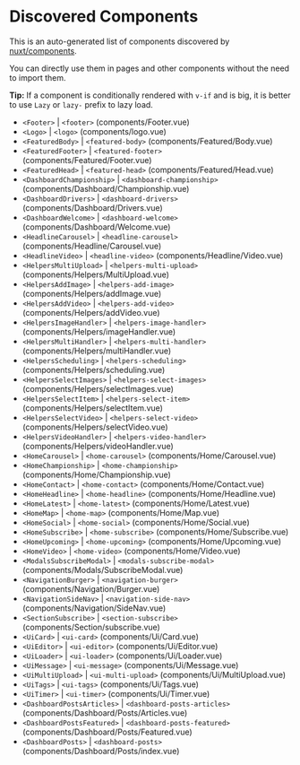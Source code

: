 # Discovered Components

This is an auto-generated list of components discovered by [nuxt/components](https://github.com/nuxt/components).

You can directly use them in pages and other components without the need to import them.

**Tip:** If a component is conditionally rendered with `v-if` and is big, it is better to use `Lazy` or `lazy-` prefix to lazy load.

- `<Footer>` | `<footer>` (components/Footer.vue)
- `<Logo>` | `<logo>` (components/logo.vue)
- `<FeaturedBody>` | `<featured-body>` (components/Featured/Body.vue)
- `<FeaturedFooter>` | `<featured-footer>` (components/Featured/Footer.vue)
- `<FeaturedHead>` | `<featured-head>` (components/Featured/Head.vue)
- `<DashboardChampionship>` | `<dashboard-championship>` (components/Dashboard/Championship.vue)
- `<DashboardDrivers>` | `<dashboard-drivers>` (components/Dashboard/Drivers.vue)
- `<DashboardWelcome>` | `<dashboard-welcome>` (components/Dashboard/Welcome.vue)
- `<HeadlineCarousel>` | `<headline-carousel>` (components/Headline/Carousel.vue)
- `<HeadlineVideo>` | `<headline-video>` (components/Headline/Video.vue)
- `<HelpersMultiUpload>` | `<helpers-multi-upload>` (components/Helpers/MultiUpload.vue)
- `<HelpersAddImage>` | `<helpers-add-image>` (components/Helpers/addImage.vue)
- `<HelpersAddVideo>` | `<helpers-add-video>` (components/Helpers/addVideo.vue)
- `<HelpersImageHandler>` | `<helpers-image-handler>` (components/Helpers/imageHandler.vue)
- `<HelpersMultiHandler>` | `<helpers-multi-handler>` (components/Helpers/multiHandler.vue)
- `<HelpersScheduling>` | `<helpers-scheduling>` (components/Helpers/scheduling.vue)
- `<HelpersSelectImages>` | `<helpers-select-images>` (components/Helpers/selectImages.vue)
- `<HelpersSelectItem>` | `<helpers-select-item>` (components/Helpers/selectItem.vue)
- `<HelpersSelectVideo>` | `<helpers-select-video>` (components/Helpers/selectVideo.vue)
- `<HelpersVideoHandler>` | `<helpers-video-handler>` (components/Helpers/videoHandler.vue)
- `<HomeCarousel>` | `<home-carousel>` (components/Home/Carousel.vue)
- `<HomeChampionship>` | `<home-championship>` (components/Home/Championship.vue)
- `<HomeContact>` | `<home-contact>` (components/Home/Contact.vue)
- `<HomeHeadline>` | `<home-headline>` (components/Home/Headline.vue)
- `<HomeLatest>` | `<home-latest>` (components/Home/Latest.vue)
- `<HomeMap>` | `<home-map>` (components/Home/Map.vue)
- `<HomeSocial>` | `<home-social>` (components/Home/Social.vue)
- `<HomeSubscribe>` | `<home-subscribe>` (components/Home/Subscribe.vue)
- `<HomeUpcoming>` | `<home-upcoming>` (components/Home/Upcoming.vue)
- `<HomeVideo>` | `<home-video>` (components/Home/Video.vue)
- `<ModalsSubscribeModal>` | `<modals-subscribe-modal>` (components/Modals/SubscribeModal.vue)
- `<NavigationBurger>` | `<navigation-burger>` (components/Navigation/Burger.vue)
- `<NavigationSideNav>` | `<navigation-side-nav>` (components/Navigation/SideNav.vue)
- `<SectionSubscribe>` | `<section-subscribe>` (components/Section/subscribe.vue)
- `<UiCard>` | `<ui-card>` (components/Ui/Card.vue)
- `<UiEditor>` | `<ui-editor>` (components/Ui/Editor.vue)
- `<UiLoader>` | `<ui-loader>` (components/Ui/Loader.vue)
- `<UiMessage>` | `<ui-message>` (components/Ui/Message.vue)
- `<UiMultiUpload>` | `<ui-multi-upload>` (components/Ui/MultiUpload.vue)
- `<UiTags>` | `<ui-tags>` (components/Ui/Tags.vue)
- `<UiTimer>` | `<ui-timer>` (components/Ui/Timer.vue)
- `<DashboardPostsArticles>` | `<dashboard-posts-articles>` (components/Dashboard/Posts/Articles.vue)
- `<DashboardPostsFeatured>` | `<dashboard-posts-featured>` (components/Dashboard/Posts/Featured.vue)
- `<DashboardPosts>` | `<dashboard-posts>` (components/Dashboard/Posts/index.vue)
